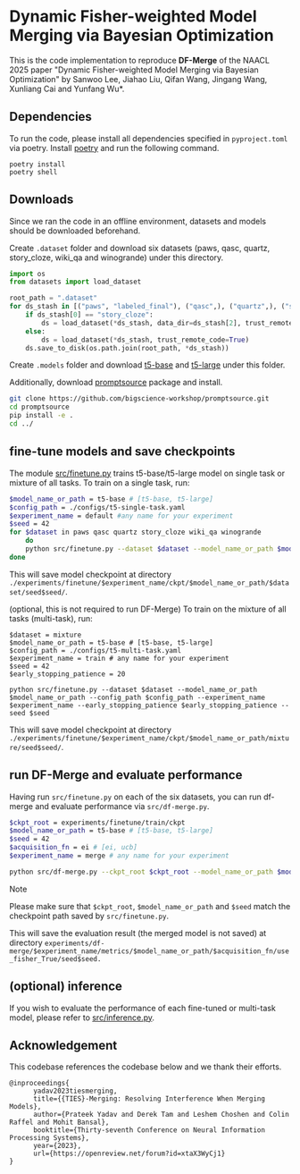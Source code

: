 # Dynamic Fisher-weighted Model Merging via Bayesian Optimization

This is the code implementation to reproduce __DF-Merge__ of the NAACL 2025 paper 
"Dynamic Fisher-weighted Model Merging via Bayesian Optimization" by Sanwoo Lee, Jiahao Liu, Qifan Wang, Jingang Wang, Xunliang Cai and Yunfang Wu*.

## Dependencies

To run the code, please install all dependencies specified in `pyproject.toml` via poetry. Install [poetry](https://python-poetry.org/docs/) and run the following command.
```
poetry install
poetry shell
```

## Downloads

Since we ran the code in an offline environment, datasets and models should be downloaded beforehand.

Create `.dataset` folder and download six datasets (paws, qasc, quartz, story_cloze, wiki_qa and winogrande) under this directory.
```python
import os
from datasets import load_dataset

root_path = ".dataset"
for ds_stash in [("paws", "labeled_final"), ("qasc",), ("quartz",), ("story_cloze", "2016", "dataset"), ("wiki_qa",), ("winogrande", "winogrande_xl"))]:
    if ds_stash[0] == "story_cloze":
        ds = load_dataset(*ds_stash, data_dir=ds_stash[2], trust_remote_code=True)
    else:
        ds = load_dataset(*ds_stash, trust_remote_code=True)
    ds.save_to_disk(os.path.join(root_path, *ds_stash))
```

Create `.models` folder and download [t5-base](https://huggingface.co/google-t5/t5-base) and [t5-large](https://huggingface.co/google-t5/t5-large)
under this folder.

Additionally, download [promptsource](https://github.com/bigscience-workshop/promptsource) package and install.
```sh
git clone https://github.com/bigscience-workshop/promptsource.git
cd promptsource
pip install -e .
cd ../
```
## fine-tune models and save checkpoints

The module [src/finetune.py](src/finetune.py) trains t5-base/t5-large model on single task or mixture of all tasks.
To train on a single task, run:
```sh
$model_name_or_path = t5-base # [t5-base, t5-large]
$config_path = ./configs/t5-single-task.yaml
$experiment_name = default #any name for your experiment
$seed = 42
for $dataset in paws qasc quartz story_cloze wiki_qa winogrande
    do
    python src/finetune.py --dataset $dataset --model_name_or_path $model_name_or_path --config_path $config_path --experiment_name $experiment_name --seed $seed
done
```
This will save model checkpoint at directory `./experiments/finetune/$experiment_name/ckpt/$model_name_or_path/$dataset/seed$seed/`.

(optional, this is not required to run DF-Merge) To train on the mixture of all tasks (multi-task), run:
```
$dataset = mixture
$model_name_or_path = t5-base # [t5-base, t5-large]
$config_path = ./configs/t5-multi-task.yaml
$experiment_name = train # any name for your experiment
$seed = 42
$early_stopping_patience = 20

python src/finetune.py --dataset $dataset --model_name_or_path $model_name_or_path --config_path $config_path --experiment_name $experiment_name --early_stopping_patience $early_stopping_patience --seed $seed 
```
This will save model checkpoint at directory `./experiments/finetune/$experiment_name/ckpt/$model_name_or_path/mixture/seed$seed/`.

## run DF-Merge and evaluate performance
Having run `src/finetune.py` on each of the six datasets, you can run df-merge and evaluate performance via `src/df-merge.py`.

```sh
$ckpt_root = experiments/finetune/train/ckpt 
$model_name_or_path = t5-base # [t5-base, t5-large]
$seed = 42
$acquisition_fn = ei # [ei, ucb]
$experiment_name = merge # any name for your experiment

python src/df-merge.py --ckpt_root $ckpt_root --model_name_or_path $model_name_or_path --seed $seed --acquisition_fn $acquisition_fn --experiment_name $experiment_name --use_fisher
```
> [!NOTE]
> Please make sure that `$ckpt_root`, `$model_name_or_path` and `$seed` match the checkpoint path saved by `src/finetune.py`.

This will save the evaluation result (the merged model is not saved) at directory `experiments/df-merge/$experiment_name/metrics/$model_name_or_path/$acquisition_fn/use_fisher_True/seed$seed.`

## (optional) inference

If you wish to evaluate the performance of each fine-tuned or multi-task model, please refer to [src/inference.py](src/inference.py).

## Acknowledgement
This codebase references the codebase below and we thank their efforts.
```bibtext
@inproceedings{
      yadav2023tiesmerging,
      title={{TIES}-Merging: Resolving Interference When Merging Models},
      author={Prateek Yadav and Derek Tam and Leshem Choshen and Colin Raffel and Mohit Bansal},
      booktitle={Thirty-seventh Conference on Neural Information Processing Systems},
      year={2023},
      url={https://openreview.net/forum?id=xtaX3WyCj1}
}
```



